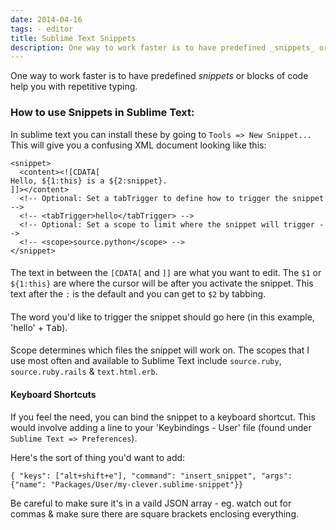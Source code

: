 ```yaml
---
date: 2014-04-16
tags: - editor
title: Sublime Text Snippets
description: One way to work faster is to have predefined _snippets_ or blocks of code help you with repetitive typing.
---
```


One way to work faster is to have predefined _snippets_ or blocks of code help you with repetitive typing.

### How to use Snippets in Sublime Text:

In sublime text you can install these by going to `Tools => New Snippet...`
This will give you a confusing XML document looking like this:

    <snippet>
      <content><![CDATA[
    Hello, ${1:this} is a ${2:snippet}.
    ]]></content>
      <!-- Optional: Set a tabTrigger to define how to trigger the snippet -->
      <!-- <tabTrigger>hello</tabTrigger> -->
      <!-- Optional: Set a scope to limit where the snippet will trigger -->
      <!-- <scope>source.python</scope> -->
    </snippet>

#### <content>

The text in between the `[CDATA[` and `]]` are what you want to edit.
The `$1` or `${1:this}` are where the cursor will be after you activate the snippet. This text after the `:` is the default and you can get to `$2` by tabbing.

#### <tabTrigger>

The word you'd like to trigger the snippet should go here (in this example, 'hello' + <kbd>Tab</kbd>).

#### <scope>

Scope determines which files the snippet will work on. The scopes that I use most often and available to Sublime Text include `source.ruby`, `source.ruby.rails` & `text.html.erb`.

#### Keyboard Shortcuts

If you feel the need, you can bind the snippet to a keyboard shortcut. This would involve adding a line to your 'Keybindings - User' file (found under `Sublime Text => Preferences`).

Here's the sort of thing you'd want to add:

    { "keys": ["alt+shift+e"], "command": "insert_snippet", "args": {"name": "Packages/User/my-clever.sublime-snippet"}}

Be careful to make sure it's in a vaild JSON array - eg. watch out for commas & make sure there are square brackets enclosing everything.
